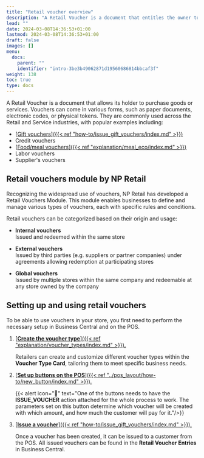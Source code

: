 ```yaml
---
title: "Retail voucher overview"
description: "A Retail Voucher is a document that entitles the owner to purchase goods or services."
lead: ""
date: 2024-03-08T14:36:53+01:00
lastmod: 2024-03-08T14:36:53+01:00
draft: false
images: []
menu:
  docs:
    parent: ""
    identifier: "intro-3be3b49062871d19560686814bbcaf3f"
weight: 138
toc: true
type: docs
---
```


A Retail Voucher is a document that allows its holder to purchase goods or services. Vouchers can come in various forms, such as paper documents, electronic codes, or physical tokens. They are commonly used across the Retail and Service industries, with popular examples including:

- [<ins>Gift vouchers<ins>]({{< ref "how-to/issue_gift_vouchers/index.md" >}})
- Credit vouchers
- [<ins>Food/meal vouchers<ins>]({{< ref "explanation/meal_eco/index.md" >}})
- Labor vouchers
- Supplier's vouchers

## Retail vouchers module by NP Retail

Recognizing the widespread use of vouchers, NP Retail has developed a Retail Vouchers Module. This module enables businesses to define and manage various types of vouchers, each with specific rules and conditions.

Retail vouchers can be categorized based on their origin and usage:

- **Internal vouchers**      
  Issued and redeemed within the same store

- **External vouchers**      
  Issued by third parties (e.g. suppliers or partner companies) under agreements allowing redemption at participating stores

- **Global vouchers**      
  Issued by multiple stores within the same company and redeemable at any store owned by the company

## Setting up and using retail vouchers

To be able to use vouchers in your store, you first need to perform the necessary setup in Business Central and on the POS.

1. [<ins>**Create the voucher type**<ins>]({{< ref "explanation/voucher_types/index.md" >}}).

   Retailers can create and customize different voucher types within the **Voucher Type Card**, tailoring them to meet specific business needs.

2. [<ins>**Set up buttons on the POS**<ins>]({{< ref "../pos_layout/how-to/new_button/index.md" >}}).       

    {{< alert icon="📝" text="One of the buttons needs to have the <b>ISSUE_VOUCHER</b> action attached for the whole process to work. The parameters set on this button determine which voucher will be created with which amount, and how much the customer will pay for it."/>}}

3. [<ins>**Issue a voucher**<ins>]({{< ref "how-to/issue_gift_vouchers/index.md" >}}).

    Once a voucher has been created, it can be issued to a customer from the POS. All issued vouchers can be found in the **Retail Voucher Entries** in Business Central.

